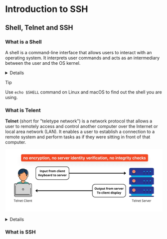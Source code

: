 # Introduction to SSH



## Shell, Telnet and SSH

### What is a Shell

A shell is a command-line interface that allows users to interact with an operating system. It interprets user commands and acts as an intermediary between the user and the OS kernel.

<details>
  <ul>
    <li>Shells provide features like command execution, scripting, file manipulation, and process management.</li>
    <li>Windows provides the <b>cmd</b> shell and the <b>Power Shell</b>; <b>bash</b> is becoming available as well.</li>
    <li>Common shells on Linux and MacOS are <b>bash</b> and <b>zsh</b>.</li>
  </ul>
</details>

> [!TIP]  
>
> Use `echo $SHELL` command on Linux and macOS to find out the shell you are using.

### What is Telent

**Telnet** (short for "teletype network")  is a network protocol that allows a user to remotely access and control another computer over the Internet or local area network (LAN). It enables a user to establish a connection to a remote system and perform tasks as if they were sitting in front of that computer.

![telnet](./ssh.assets/telnet.webp) 

<details>
  <ul>
    <li>It uses the Transmission Control Protocol (TCP) as its underlying transport protocol.</li>
    <li>It is platform-independent, which means that it can be used to connect to a variety of different operating systems and computers.</li>
    <li>Security concerns: no encryption, no server identity verification, no integrity checks</li>
    <li>SSH is now preferred for secure remote management due to security concerns.</li>
  </ul>
</details>

### What is SSH